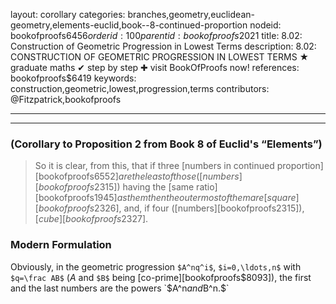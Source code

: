 layout: corollary
categories: branches,geometry,euclidean-geometry,elements-euclid,book--8-continued-proportion
nodeid: bookofproofs$6456
orderid: 100
parentid: bookofproofs$2021
title: 8.02: Construction of Geometric Progression in Lowest Terms
description: 8.02: CONSTRUCTION OF GEOMETRIC PROGRESSION IN LOWEST TERMS &#9733; graduate maths &#10004; step by step &#10010; visit BookOfProofs now!
references: bookofproofs$6419
keywords: construction,geometric,lowest,progression,terms
contributors: @Fitzpatrick,bookofproofs

---


---

### (Corollary to Proposition 2 from Book 8 of Euclid's “Elements”)

> So it is clear, from this, that if three [numbers in continued proportion][bookofproofs$6552] are the least of those ([numbers][bookofproofs$2315]) having the [same ratio][bookofproofs$1945] as them then the outermost of them are [square][bookofproofs$2326], and, if four ([numbers][bookofproofs$2315]), [cube][bookofproofs$2327].
### Modern Formulation

Obviously, in the geometric progression `$A^nq^i$`, `$i=0,\ldots,n$` with `$q=\frac AB$` ($A$ and `$B$` being [co-prime][bookofproofs$8093]), the first and the last numbers are the powers `$A^n$` and `$B^n.$`
